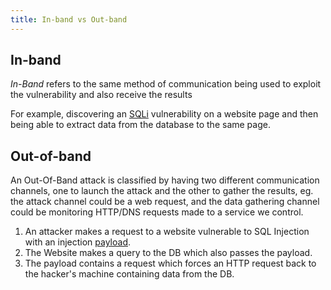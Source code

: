 ```yaml
---
title: In-band vs Out-band
---
```


## In-band

_In-Band_ refers to the same method of communication being used to exploit the vulnerability and also receive the results

For example, discovering an [SQLi](/knowledge/OffSec/pentesting/SQLi.md) vulnerability on a website page and then being able to extract data from the database to the same page.

## Out-of-band

An Out-Of-Band attack is classified by having two different communication channels, one to launch the attack and the other to gather the results, eg. the attack channel could be a web request, and the data gathering channel could be monitoring HTTP/DNS requests made to a service we control.

1. An attacker makes a request to a website vulnerable to SQL Injection with an injection [payload](/knowledge/OffSec/glossary/payload.md).
2. The Website makes a query to the DB which also passes the payload.
3. The payload contains a request which forces an HTTP request back to the hacker's machine containing data from the DB.
